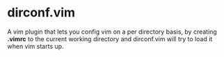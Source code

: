 # dirconf.vim
A vim plugin that lets you config vim on a per directory basis, by creating **.vimrc** to the current working directory and dirconf.vim will try to load it when vim starts up.
